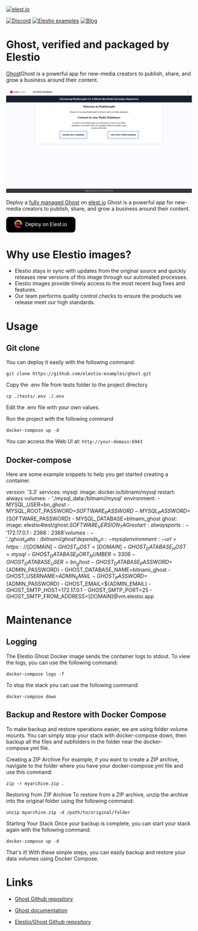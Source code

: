 <a href="https://elest.io">
  <img src="https://elest.io/images/elestio.svg" alt="elest.io" width="150" height="75">
</a>

[![Discord](https://img.shields.io/static/v1.svg?logo=discord&color=f78A38&labelColor=083468&logoColor=ffffff&style=for-the-badge&label=Discord&message=community)](https://discord.gg/4T4JGaMYrD "Get instant assistance and engage in live discussions with both the community and team through our chat feature.")
[![Elestio examples](https://img.shields.io/static/v1.svg?logo=github&color=f78A38&labelColor=083468&logoColor=ffffff&style=for-the-badge&label=github&message=open%20source)](https://github.com/elestio-examples "Access the source code for all our repositories by viewing them.")
[![Blog](https://img.shields.io/static/v1.svg?color=f78A38&labelColor=083468&logoColor=ffffff&style=for-the-badge&label=elest.io&message=Blog)](https://blog.elest.io "Latest news about elestio, open source software, and DevOps techniques.")

# Ghost, verified and packaged by Elestio

[Ghost](https://github.com/TryGhost/Ghost)Ghost is a powerful app for new-media creators to publish, share, and grow a business around their content.

<img src="https://github.com/elestio-examples/ghost/raw/master/screenshot.png" alt="plane" width="800">

Deploy a <a target="_blank" href="https://elest.io/open-source/ghost">fully managed Ghost</a> on <a target="_blank" href="https://elest.io/">elest.io</a> Ghost is a powerful app for new-media creators to publish, share, and grow a business around their content.

[![deploy](https://github.com/elestio-examples/ghost/raw/main/deploy-on-elestio.png)](https://dash.elest.io/deploy?source=cicd&social=dockerCompose&url=https://github.com/elestio-examples/ghost)

# Why use Elestio images?

- Elestio stays in sync with updates from the original source and quickly releases new versions of this image through our automated processes.
- Elestio images provide timely access to the most recent bug fixes and features.
- Our team performs quality control checks to ensure the products we release meet our high standards.

# Usage

## Git clone

You can deploy it easily with the following command:

    git clone https://github.com/elestio-examples/ghost.git

Copy the .env file from tests folder to the project directory

    cp ./tests/.env ./.env

Edit the .env file with your own values.

Run the project with the following command

    docker-compose up -d

You can access the Web UI at: `http://your-domain:6943`

## Docker-compose

Here are some example snippets to help you get started creating a container.

version: '3.3'
services:
  mysql:
    image: docker.io/bitnami/mysql
    restart: always
    volumes:
      - './mysql_data:/bitnami/mysql'
    environment:
      - MYSQL_USER=bn_ghost
      - MYSQL_ROOT_PASSWORD=${SOFTWARE_PASSWORD}
      - MYSQL_PASSWORD=${SOFTWARE_PASSWORD}
      - MYSQL_DATABASE=bitnami_ghost
  ghost:
    image: elestio4test/ghost:${SOFTWARE_VERSION_TAG}
    restart: always
    ports:
      - '172.17.0.1:2368:2368'
    volumes:
      - './ghost_data:/bitnami/ghost'
    depends_on:
      - mysql
    environment:
      - url=https://[DOMAIN]
      - GHOST_HOST=[DOMAIN]
      - GHOST_DATABASE_HOST=mysql
      - GHOST_DATABASE_PORT_NUMBER=3306
      - GHOST_DATABASE_USER=bn_ghost
      - GHOST_DATABASE_PASSWORD=${ADMIN_PASSWORD}
      - GHOST_DATABASE_NAME=bitnami_ghost
      - GHOST_USERNAME=${ADMIN_EMAIL}
      - GHOST_PASSWORD=${ADMIN_PASSWORD}
      - GHOST_EMAIL=${ADMIN_EMAIL}
      - GHOST_SMTP_HOST=172.17.0.1
      - GHOST_SMTP_PORT=25
      - GHOST_SMTP_FROM_ADDRESS=[DOMAIN]@vm.elestio.app


# Maintenance

## Logging

The Elestio Ghost Docker image sends the container logs to stdout. To view the logs, you can use the following command:

    docker-compose logs -f

To stop the stack you can use the following command:

    docker-compose down

## Backup and Restore with Docker Compose

To make backup and restore operations easier, we are using folder volume mounts. You can simply stop your stack with docker-compose down, then backup all the files and subfolders in the folder near the docker-compose.yml file.

Creating a ZIP Archive
For example, if you want to create a ZIP archive, navigate to the folder where you have your docker-compose.yml file and use this command:

    zip -r myarchive.zip .

Restoring from ZIP Archive
To restore from a ZIP archive, unzip the archive into the original folder using the following command:

    unzip myarchive.zip -d /path/to/original/folder

Starting Your Stack
Once your backup is complete, you can start your stack again with the following command:

    docker-compose up -d

That's it! With these simple steps, you can easily backup and restore your data volumes using Docker Compose.

# Links

- <a target="_blank" href="https://github.com/TryGhost/Ghost">Ghost Github repository</a>

- <a target="_blank" href="https://ghost.org/docs/">Ghost documentation</a>

- <a target="_blank" href="https://github.com/elestio-examples/ghost">Elestio/Ghost Github repository</a>
